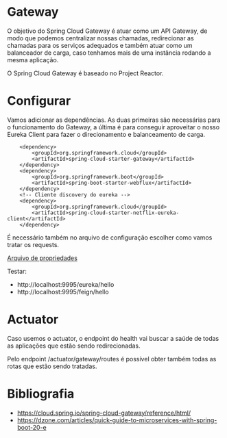 # Gateway

O objetivo do Spring Cloud Gateway é atuar como um API Gateway, de modo que podemos centralizar nossas chamadas,
redirecionar as chamadas para os serviços adequados e também atuar como um balanceador de carga, caso tenhamos mais de
uma instância rodando a mesma aplicação.

O Spring Cloud Gateway é baseado no Project Reactor.

# Configurar

Vamos adicionar as dependências. As duas primeiras são necessárias para o funcionamento do Gateway, a última é para
conseguir aproveitar o nosso Eureka Client para fazer o direcionamento e balanceamento de carga.

		<dependency>
			<groupId>org.springframework.cloud</groupId>
			<artifactId>spring-cloud-starter-gateway</artifactId>
		</dependency>
		<dependency>
			<groupId>org.springframework.boot</groupId>
			<artifactId>spring-boot-starter-webflux</artifactId>
		</dependency>
		<!-- Cliente discovery do eureka -->
		<dependency>
			<groupId>org.springframework.cloud</groupId>
			<artifactId>spring-cloud-starter-netflix-eureka-client</artifactId>
		</dependency>

É necessário também no arquivo de configuração escolher como vamos tratar os requests.

[Arquivo de propriedades](/src/main/resources/application.yml)

Testar:

* http://localhost:9995/eureka/hello
* http://localhost:9995/feign/hello

# Actuator

Caso usemos o actuator, o endpoint do health vai buscar a saúde de todas as aplicações que estão sendo redirecionadas.

Pelo endpoint /actuator/gateway/routes é possível obter também todas as rotas que estão sendo tratadas.

# Bibliografia

* https://cloud.spring.io/spring-cloud-gateway/reference/html/
* https://dzone.com/articles/quick-guide-to-microservices-with-spring-boot-20-e